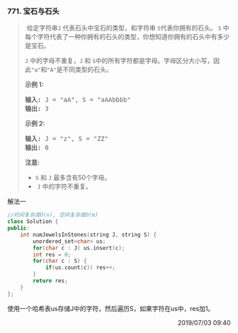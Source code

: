 ### 771. 宝石与石头

> <div class="content__2ebE"><p>&nbsp;给定字符串<code>J</code>&nbsp;代表石头中宝石的类型，和字符串&nbsp;<code>S</code>代表你拥有的石头。&nbsp;<code>S</code>&nbsp;中每个字符代表了一种你拥有的石头的类型，你想知道你拥有的石头中有多少是宝石。</p>
> 
> <p><code>J</code>&nbsp;中的字母不重复，<code>J</code>&nbsp;和&nbsp;<code>S</code>中的所有字符都是字母。字母区分大小写，因此<code>"a"</code>和<code>"A"</code>是不同类型的石头。</p>
> 
> <p><strong>示例 1:</strong></p>
> 
> <pre><strong>输入:</strong> J = "aA", S = "aAAbbbb"
> <strong>输出:</strong> 3
> </pre>
> 
> <p><strong>示例 2:</strong></p>
> 
> <pre><strong>输入:</strong> J = "z", S = "ZZ"
> <strong>输出:</strong> 0
> </pre>
> 
> <p><strong>注意:</strong></p>
> 
> <ul>
> 	<li><code>S</code>&nbsp;和&nbsp;<code>J</code>&nbsp;最多含有50个字母。</li>
> 	<li>&nbsp;<code>J</code>&nbsp;中的字符不重复。</li>
> </ul>
> </div>

解法一
```cpp
//时间复杂度O(n), 空间复杂度O(m)
class Solution {
public:
    int numJewelsInStones(string J, string S) {
        unordered_set<char> us;
        for(char c : J) us.insert(c);
        int res = 0;
        for(char c : S) {
            if(us.count(c)) res++;
        }
        return res;
    }
};
```

使用一个哈希表us存储J中的字符，然后遍历S，如果字符在us中，res加1。

<div style="text-align: right"> 2019/07/03 09:40 </div>